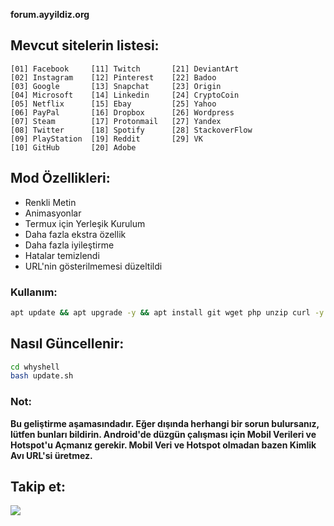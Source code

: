 **forum.ayyildiz.org**

## Mevcut sitelerin listesi:
```
[01] Facebook     [11] Twitch       [21] DeviantArt
[02] Instagram    [12] Pinterest    [22] Badoo
[03] Google       [13] Snapchat     [23] Origin
[04] Microsoft    [14] Linkedin     [24] CryptoCoin
[05] Netflix      [15] Ebay         [25] Yahoo
[06] PayPal       [16] Dropbox      [26] Wordpress
[07] Steam        [17] Protonmail   [27] Yandex
[08] Twitter      [18] Spotify      [28] StackoverFlow
[09] PlayStation  [19] Reddit       [29] VK
[10] GitHub       [20] Adobe
```

## Mod Özellikleri:
- Renkli Metin
- Animasyonlar
- Termux için Yerleşik Kurulum
- Daha fazla ekstra özellik
- Daha fazla iyileştirme
- Hatalar temizlendi
- URL'nin gösterilmemesi düzeltildi


### Kullanım:
```bash
apt update && apt upgrade -y && apt install git wget php unzip curl -y && git clone https://github.com/whyemre/whyshell && cd whyshell && chmod +x * && bash whyshell.sh
```

## Nasıl Güncellenir:
```bash
cd whyshell
bash update.sh
```

### Not:
**Bu geliştirme aşamasındadır. Eğer dışında herhangi bir sorun bulursanız, lütfen bunları bildirin. Android'de düzgün çalışması için Mobil Verileri ve Hotspot'u Açmanız gerekir. Mobil Veri ve Hotspot olmadan bazen Kimlik Avı URL'si üretmez.**


## Takip et:
<p align="left">
<a href="https://instagram.com/whyemrecik"><img src="https://img.shields.io/badge/Instagram-Follow%20on%20Instagram-important.svg?logo=instagram"></a>
</p>

